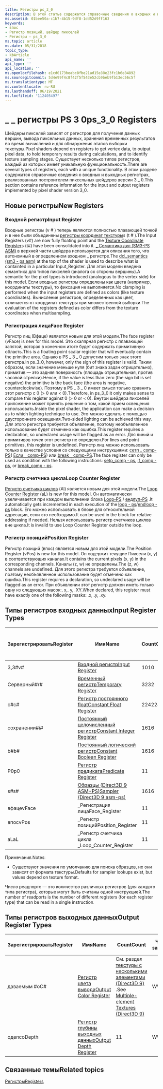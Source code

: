 ```yaml
---
title: Регистры ps_3_0
description: В этой статье содержатся справочные сведения о входных и выходных регистрах, реализованных в Pixel Shader версии 3_0.
ms.assetid: 01bee50a-c1b7-4b15-9df8-1dd52d9ff163
keywords:
- впос
- Регистр позиций, шейдер пикселей
- Регистры — ps_3_0
ms.topic: article
ms.date: 05/31/2018
topic_type:
- kbArticle
api_name: ''
api_type: ''
api_location: ''
ms.openlocfilehash: e1cd0173beabc8fbe21ad15e88e23fc1b6e84892
ms.sourcegitcommit: 5d4e99f4c8f42f5f543e52cb9beb9fb13ec56c5f
ms.translationtype: MT
ms.contentlocale: ru-RU
ms.lasthandoff: 06/19/2021
ms.locfileid: "112405497"
---
```

# <a name="ps_3_0-registers"></a><span data-ttu-id="2f1f2-106">\_ \_ регистры PS 3 0</span><span class="sxs-lookup"><span data-stu-id="2f1f2-106">ps\_3\_0 Registers</span></span>

<span data-ttu-id="2f1f2-107">Шейдеры пикселей зависят от регистров для получения данных вершин, вывода пиксельных данных, хранения временных результатов во время вычислений и для обнаружения этапов выборки текстуры.</span><span class="sxs-lookup"><span data-stu-id="2f1f2-107">Pixel shaders depend on registers to get vertex data, to output pixel data, to hold temporary results during calculations, and to identify texture sampling stages.</span></span> <span data-ttu-id="2f1f2-108">Существует несколько типов регистров, каждый из которых имеет уникальную функциональность.</span><span class="sxs-lookup"><span data-stu-id="2f1f2-108">There are several types of registers, each with a unique functionality.</span></span> <span data-ttu-id="2f1f2-109">В этом разделе содержатся справочные сведения о входных и выходных регистрах, реализованных построителем пиксельных шейдеров версии 3 \_ 0.</span><span class="sxs-lookup"><span data-stu-id="2f1f2-109">This section contains reference information for the input and output registers implemented by pixel shader version 3\_0.</span></span>

## <a name="new-registers"></a><span data-ttu-id="2f1f2-110">Новые регистры</span><span class="sxs-lookup"><span data-stu-id="2f1f2-110">New Registers</span></span>

### <a name="input-register"></a><span data-ttu-id="2f1f2-111">Входной регистр</span><span class="sxs-lookup"><span data-stu-id="2f1f2-111">Input Register</span></span>

<span data-ttu-id="2f1f2-112">Входные регистры (v \# ) теперь являются полностью плавающей точкой и в нее были объединены [регистры координат текстуры](dx9-graphics-reference-asm-ps-registers-texture-coordinate.md)s (t \# ).</span><span class="sxs-lookup"><span data-stu-id="2f1f2-112">The Input Registers (v\#) are now fully floating point and the [Texture Coordinate Register](dx9-graphics-reference-asm-ps-registers-texture-coordinate.md)s (t\#) have been consolidated into it.</span></span> <span data-ttu-id="2f1f2-113">[ \_ Семантика дкл (SM3-PS ASM)](dcl-usage---ps.md) в верхней части шейдера используется для описания того, что автономный в определенном входном \_ регистре.</span><span class="sxs-lookup"><span data-stu-id="2f1f2-113">The [dcl\_semantics (sm3 - ps asm)](dcl-usage---ps.md) at the top of the shader is used to describe what is containted in a particular Input\_Register.</span></span> <span data-ttu-id="2f1f2-114">Для этой модели введена семантика для типов пикселей (аналога со стороны вершины).</span><span class="sxs-lookup"><span data-stu-id="2f1f2-114">A semantic for the pixel types is introduced (analogous to the vertex side) for this model.</span></span> <span data-ttu-id="2f1f2-115">Если входные регистры определены как цвета (например, координаты текстуры), то фиксация не выполняется.</span><span class="sxs-lookup"><span data-stu-id="2f1f2-115">No clamping is performed when the input registers are defined as colors (like texture coordinates).</span></span> <span data-ttu-id="2f1f2-116">Вычисление регистров, определенных как цвет, отличается от координат текстуры при множественной выборки.</span><span class="sxs-lookup"><span data-stu-id="2f1f2-116">The evaluation of the registers defined as color differs from the texture coordinates when multisampling.</span></span>

### <a name="face-register"></a><span data-ttu-id="2f1f2-117">Регистрация лица</span><span class="sxs-lookup"><span data-stu-id="2f1f2-117">Face Register</span></span>

<span data-ttu-id="2f1f2-118">Регистр лиц (Вфаце) является новым для этой модели.</span><span class="sxs-lookup"><span data-stu-id="2f1f2-118">The face register (vFace) is new for this model.</span></span> <span data-ttu-id="2f1f2-119">Это скалярная регистр с плавающей запятой, которая в конечном итоге будет содержать примитивную область.</span><span class="sxs-lookup"><span data-stu-id="2f1f2-119">This is a floating point scalar register that will eventually contain the primitive area.</span></span> <span data-ttu-id="2f1f2-120">Однако в PS \_ 3 \_ 0 допустим только знак этого регистра.</span><span class="sxs-lookup"><span data-stu-id="2f1f2-120">In ps\_3\_0, however, only the sign of this register is valid.</span></span> <span data-ttu-id="2f1f2-121">Таким образом, если значение меньше нуля (бит знака задан отрицательно), примитив — это задняя поверхность (площадь отрицательная, против часовой стрелки).</span><span class="sxs-lookup"><span data-stu-id="2f1f2-121">Hence, if the value is less than zero (the sign bit is set negative) the primitive is the back face (the area is negative, counterclockwise).</span></span> <span data-ttu-id="2f1f2-122">Поэтому в PS \_ 3 \_ 0 имеет смысл только сравнить этот регистр с 0 (> 0 или < 0).</span><span class="sxs-lookup"><span data-stu-id="2f1f2-122">Therefore, in ps\_3\_0 it only makes sense to compare this register against 0 (> 0 or < 0).</span></span> <span data-ttu-id="2f1f2-123">Внутри шейдера пикселей приложение может принять решение о том, какой прием освещения использовать.</span><span class="sxs-lookup"><span data-stu-id="2f1f2-123">Inside the pixel shader, the application can make a decision as to which lighting technique to use.</span></span> <span data-ttu-id="2f1f2-124">Это можно сделать с помощью двустороннего освещения.</span><span class="sxs-lookup"><span data-stu-id="2f1f2-124">Two-sided lighting can be achieved this way.</span></span> <span data-ttu-id="2f1f2-125">Для этого регистра требуется объявление, поэтому необъявленное использование будет отмечено как ошибка.</span><span class="sxs-lookup"><span data-stu-id="2f1f2-125">This register requires a declaration, so undeclared usage will be flagged as an error.</span></span> <span data-ttu-id="2f1f2-126">Для линий и примитивов точек этот регистр не определен.</span><span class="sxs-lookup"><span data-stu-id="2f1f2-126">For lines and point primitives, this register is undefined.</span></span> <span data-ttu-id="2f1f2-127">Регистр лиц можно использовать только в качестве условия со следующими инструкциями: [сетп \_ comp-PS](setp-comp---ps.md)( [Если \_ comp-PS](if-comp---ps.md)) или [break \_ comp-PS](break-comp---ps.md).</span><span class="sxs-lookup"><span data-stu-id="2f1f2-127">The face register can only be used as condition with the following instructions: [setp\_comp - ps](setp-comp---ps.md), [if\_comp - ps](if-comp---ps.md), or [break\_comp - ps](break-comp---ps.md).</span></span>

### <a name="loop-counter-register"></a><span data-ttu-id="2f1f2-128">Регистр счетчика цикла</span><span class="sxs-lookup"><span data-stu-id="2f1f2-128">Loop Counter Register</span></span>

<span data-ttu-id="2f1f2-129">[Регистр счетчика циклов](dx9-graphics-reference-asm-ps-registers-loop-counter.md) (Al) является новым для этой модели.</span><span class="sxs-lookup"><span data-stu-id="2f1f2-129">The [Loop Counter Register](dx9-graphics-reference-asm-ps-registers-loop-counter.md) (aL) is new for this model.</span></span> <span data-ttu-id="2f1f2-130">Он автоматически увеличивается при каждом выполнении блока [Loop-PS](loop---ps.md) / [ендлуп-PS](endloop---ps.md) .</span><span class="sxs-lookup"><span data-stu-id="2f1f2-130">It automatically gets incremented in each execution of the [loop - ps](loop---ps.md)/[endloop - ps](endloop---ps.md) block.</span></span> <span data-ttu-id="2f1f2-131">Его можно использовать в блоке для относительной адресации, если это необходимо.</span><span class="sxs-lookup"><span data-stu-id="2f1f2-131">It can be used in the block for relative addressing if needed.</span></span> <span data-ttu-id="2f1f2-132">Нельзя использовать регистр счетчиков циклов вне цикла.</span><span class="sxs-lookup"><span data-stu-id="2f1f2-132">It is invalid to use Loop Counter Register outside the loop.</span></span>

### <a name="position-register"></a><span data-ttu-id="2f1f2-133">Регистр позиций</span><span class="sxs-lookup"><span data-stu-id="2f1f2-133">Position Register</span></span>

<span data-ttu-id="2f1f2-134">Регистр позиций (впос) является новым для этой модели.</span><span class="sxs-lookup"><span data-stu-id="2f1f2-134">The Position Register (vPos) is new for this model.</span></span> <span data-ttu-id="2f1f2-135">Он содержит текущие Пиксели (x, y) в соответствующих каналах.</span><span class="sxs-lookup"><span data-stu-id="2f1f2-135">It contains the current pixels (x, y) in the corresponding channels.</span></span> <span data-ttu-id="2f1f2-136">Каналы (z, w) не определены.</span><span class="sxs-lookup"><span data-stu-id="2f1f2-136">The (z, w) channels are undefined.</span></span> <span data-ttu-id="2f1f2-137">Для этого регистра требуется объявление, поэтому необъявленное использование будет отмечено как ошибка.</span><span class="sxs-lookup"><span data-stu-id="2f1f2-137">This register requires a declaration, so undeclared usage will be flagged as an error.</span></span> <span data-ttu-id="2f1f2-138">При объявлении этот регистр должен иметь только одну из следующих масок:. x,. y,. XY.</span><span class="sxs-lookup"><span data-stu-id="2f1f2-138">When declared, this register must have exactly one of the following masks: .x, .y, .xy.</span></span>

## <a name="input-register-types"></a><span data-ttu-id="2f1f2-139">Типы регистров входных данных</span><span class="sxs-lookup"><span data-stu-id="2f1f2-139">Input Register Types</span></span>



| <span data-ttu-id="2f1f2-140">Зарегистрировать</span><span class="sxs-lookup"><span data-stu-id="2f1f2-140">Register</span></span> | <span data-ttu-id="2f1f2-141">Имя</span><span class="sxs-lookup"><span data-stu-id="2f1f2-141">Name</span></span>                                                                                      | <span data-ttu-id="2f1f2-142">Count</span><span class="sxs-lookup"><span data-stu-id="2f1f2-142">Count</span></span> | <span data-ttu-id="2f1f2-143">Чтение-запись</span><span class="sxs-lookup"><span data-stu-id="2f1f2-143">R/W</span></span> | <span data-ttu-id="2f1f2-144">\# Чтение портов</span><span class="sxs-lookup"><span data-stu-id="2f1f2-144">\# Read ports</span></span> | <span data-ttu-id="2f1f2-145">\# Операций чтения и inst</span><span class="sxs-lookup"><span data-stu-id="2f1f2-145">\# Reads/inst</span></span> | <span data-ttu-id="2f1f2-146">Измерение</span><span class="sxs-lookup"><span data-stu-id="2f1f2-146">Dimension</span></span> | <span data-ttu-id="2f1f2-147">реладдр</span><span class="sxs-lookup"><span data-stu-id="2f1f2-147">RelAddr</span></span> | <span data-ttu-id="2f1f2-148">Умолчания;</span><span class="sxs-lookup"><span data-stu-id="2f1f2-148">Defaults</span></span>   | <span data-ttu-id="2f1f2-149">Требуется ДКЛ</span><span class="sxs-lookup"><span data-stu-id="2f1f2-149">Requires DCL</span></span> |
|----------|-------------------------------------------------------------------------------------------|-------|-----|---------------|---------------|-----------|---------|------------|--------------|
| <span data-ttu-id="2f1f2-150">3,3\#</span><span class="sxs-lookup"><span data-stu-id="2f1f2-150">v\#</span></span>      | [<span data-ttu-id="2f1f2-151">Входной регистр</span><span class="sxs-lookup"><span data-stu-id="2f1f2-151">Input Register</span></span>](dx9-graphics-reference-asm-ps-registers-input-color.md)                 | <span data-ttu-id="2f1f2-152">10</span><span class="sxs-lookup"><span data-stu-id="2f1f2-152">10</span></span>    | <span data-ttu-id="2f1f2-153">R</span><span class="sxs-lookup"><span data-stu-id="2f1f2-153">R</span></span>   | <span data-ttu-id="2f1f2-154">1</span><span class="sxs-lookup"><span data-stu-id="2f1f2-154">1</span></span>             | <span data-ttu-id="2f1f2-155">Неограниченно</span><span class="sxs-lookup"><span data-stu-id="2f1f2-155">Unlimited</span></span>     | <span data-ttu-id="2f1f2-156">4</span><span class="sxs-lookup"><span data-stu-id="2f1f2-156">4</span></span>         | <span data-ttu-id="2f1f2-157">aL</span><span class="sxs-lookup"><span data-stu-id="2f1f2-157">aL</span></span>      | <span data-ttu-id="2f1f2-158">Нет</span><span class="sxs-lookup"><span data-stu-id="2f1f2-158">None</span></span>       | <span data-ttu-id="2f1f2-159">Да</span><span class="sxs-lookup"><span data-stu-id="2f1f2-159">Yes</span></span>          |
| <span data-ttu-id="2f1f2-160">Cерверный\#</span><span class="sxs-lookup"><span data-stu-id="2f1f2-160">r\#</span></span>      | [<span data-ttu-id="2f1f2-161">Временный регистр</span><span class="sxs-lookup"><span data-stu-id="2f1f2-161">Temporary Register</span></span>](dx9-graphics-reference-asm-ps-registers-temporary.md)               | <span data-ttu-id="2f1f2-162">32</span><span class="sxs-lookup"><span data-stu-id="2f1f2-162">32</span></span>    | <span data-ttu-id="2f1f2-163">Чтение-запись</span><span class="sxs-lookup"><span data-stu-id="2f1f2-163">R/W</span></span> | <span data-ttu-id="2f1f2-164">3</span><span class="sxs-lookup"><span data-stu-id="2f1f2-164">3</span></span>             | <span data-ttu-id="2f1f2-165">Неограниченно</span><span class="sxs-lookup"><span data-stu-id="2f1f2-165">Unlimited</span></span>     | <span data-ttu-id="2f1f2-166">4</span><span class="sxs-lookup"><span data-stu-id="2f1f2-166">4</span></span>         | <span data-ttu-id="2f1f2-167">нет</span><span class="sxs-lookup"><span data-stu-id="2f1f2-167">No</span></span>      | <span data-ttu-id="2f1f2-168">None</span><span class="sxs-lookup"><span data-stu-id="2f1f2-168">None</span></span>       | <span data-ttu-id="2f1f2-169">Нет</span><span class="sxs-lookup"><span data-stu-id="2f1f2-169">No</span></span>           |
| <span data-ttu-id="2f1f2-170">c\#</span><span class="sxs-lookup"><span data-stu-id="2f1f2-170">c\#</span></span>      | [<span data-ttu-id="2f1f2-171">Регистр постоянного float</span><span class="sxs-lookup"><span data-stu-id="2f1f2-171">Constant Float Register</span></span>](dx9-graphics-reference-asm-ps-registers-constant-float.md)     | <span data-ttu-id="2f1f2-172">224</span><span class="sxs-lookup"><span data-stu-id="2f1f2-172">224</span></span>   | <span data-ttu-id="2f1f2-173">R</span><span class="sxs-lookup"><span data-stu-id="2f1f2-173">R</span></span>   | <span data-ttu-id="2f1f2-174">1</span><span class="sxs-lookup"><span data-stu-id="2f1f2-174">1</span></span>             | <span data-ttu-id="2f1f2-175">Неограниченно</span><span class="sxs-lookup"><span data-stu-id="2f1f2-175">Unlimited</span></span>     | <span data-ttu-id="2f1f2-176">4</span><span class="sxs-lookup"><span data-stu-id="2f1f2-176">4</span></span>         | <span data-ttu-id="2f1f2-177">нет</span><span class="sxs-lookup"><span data-stu-id="2f1f2-177">No</span></span>      | <span data-ttu-id="2f1f2-178">0000</span><span class="sxs-lookup"><span data-stu-id="2f1f2-178">0000</span></span>       | <span data-ttu-id="2f1f2-179">Нет</span><span class="sxs-lookup"><span data-stu-id="2f1f2-179">No</span></span>           |
| <span data-ttu-id="2f1f2-180">сохранении\#</span><span class="sxs-lookup"><span data-stu-id="2f1f2-180">i\#</span></span>      | [<span data-ttu-id="2f1f2-181">Постоянный целочисленный регистр</span><span class="sxs-lookup"><span data-stu-id="2f1f2-181">Constant Integer Register</span></span>](dx9-graphics-reference-asm-ps-registers-constant-integer.md) | <span data-ttu-id="2f1f2-182">16</span><span class="sxs-lookup"><span data-stu-id="2f1f2-182">16</span></span>    | <span data-ttu-id="2f1f2-183">R</span><span class="sxs-lookup"><span data-stu-id="2f1f2-183">R</span></span>   | <span data-ttu-id="2f1f2-184">1</span><span class="sxs-lookup"><span data-stu-id="2f1f2-184">1</span></span>             | <span data-ttu-id="2f1f2-185">1</span><span class="sxs-lookup"><span data-stu-id="2f1f2-185">1</span></span>             | <span data-ttu-id="2f1f2-186">4</span><span class="sxs-lookup"><span data-stu-id="2f1f2-186">4</span></span>         | <span data-ttu-id="2f1f2-187">нет</span><span class="sxs-lookup"><span data-stu-id="2f1f2-187">No</span></span>      | <span data-ttu-id="2f1f2-188">0000</span><span class="sxs-lookup"><span data-stu-id="2f1f2-188">0000</span></span>       | <span data-ttu-id="2f1f2-189">Нет</span><span class="sxs-lookup"><span data-stu-id="2f1f2-189">No</span></span>           |
| <span data-ttu-id="2f1f2-190">b\#</span><span class="sxs-lookup"><span data-stu-id="2f1f2-190">b\#</span></span>      | [<span data-ttu-id="2f1f2-191">Постоянный логический регистр</span><span class="sxs-lookup"><span data-stu-id="2f1f2-191">Constant Boolean Register</span></span>](dx9-graphics-reference-asm-ps-registers-constant-boolean.md) | <span data-ttu-id="2f1f2-192">16</span><span class="sxs-lookup"><span data-stu-id="2f1f2-192">16</span></span>    | <span data-ttu-id="2f1f2-193">R</span><span class="sxs-lookup"><span data-stu-id="2f1f2-193">R</span></span>   | <span data-ttu-id="2f1f2-194">1</span><span class="sxs-lookup"><span data-stu-id="2f1f2-194">1</span></span>             | <span data-ttu-id="2f1f2-195">1</span><span class="sxs-lookup"><span data-stu-id="2f1f2-195">1</span></span>             | <span data-ttu-id="2f1f2-196">1</span><span class="sxs-lookup"><span data-stu-id="2f1f2-196">1</span></span>         | <span data-ttu-id="2f1f2-197">Нет</span><span class="sxs-lookup"><span data-stu-id="2f1f2-197">No</span></span>      | <span data-ttu-id="2f1f2-198">FALSE</span><span class="sxs-lookup"><span data-stu-id="2f1f2-198">FALSE</span></span>      | <span data-ttu-id="2f1f2-199">Нет</span><span class="sxs-lookup"><span data-stu-id="2f1f2-199">No</span></span>           |
| <span data-ttu-id="2f1f2-200">P0</span><span class="sxs-lookup"><span data-stu-id="2f1f2-200">p0</span></span>       | [<span data-ttu-id="2f1f2-201">Регистр предиката</span><span class="sxs-lookup"><span data-stu-id="2f1f2-201">Predicate Register</span></span>](dx9-graphics-reference-asm-ps-registers-predicate.md)               | <span data-ttu-id="2f1f2-202">1</span><span class="sxs-lookup"><span data-stu-id="2f1f2-202">1</span></span>     | <span data-ttu-id="2f1f2-203">R</span><span class="sxs-lookup"><span data-stu-id="2f1f2-203">R</span></span>   | <span data-ttu-id="2f1f2-204">1</span><span class="sxs-lookup"><span data-stu-id="2f1f2-204">1</span></span>             | <span data-ttu-id="2f1f2-205">1</span><span class="sxs-lookup"><span data-stu-id="2f1f2-205">1</span></span>             | <span data-ttu-id="2f1f2-206">1</span><span class="sxs-lookup"><span data-stu-id="2f1f2-206">1</span></span>         | <span data-ttu-id="2f1f2-207">Нет</span><span class="sxs-lookup"><span data-stu-id="2f1f2-207">No</span></span>      | <span data-ttu-id="2f1f2-208">None</span><span class="sxs-lookup"><span data-stu-id="2f1f2-208">None</span></span>       | <span data-ttu-id="2f1f2-209">Нет</span><span class="sxs-lookup"><span data-stu-id="2f1f2-209">No</span></span>           |
| <span data-ttu-id="2f1f2-210">s\#</span><span class="sxs-lookup"><span data-stu-id="2f1f2-210">s\#</span></span>      | [<span data-ttu-id="2f1f2-211">Образцы (Direct3D 9 ASM-PS)</span><span class="sxs-lookup"><span data-stu-id="2f1f2-211">Sampler (Direct3D 9 asm-ps)</span></span>](dx9-graphics-reference-asm-ps-registers-sampler.md)        | <span data-ttu-id="2f1f2-212">16</span><span class="sxs-lookup"><span data-stu-id="2f1f2-212">16</span></span>    | <span data-ttu-id="2f1f2-213">R</span><span class="sxs-lookup"><span data-stu-id="2f1f2-213">R</span></span>   | <span data-ttu-id="2f1f2-214">1</span><span class="sxs-lookup"><span data-stu-id="2f1f2-214">1</span></span>             | <span data-ttu-id="2f1f2-215">1</span><span class="sxs-lookup"><span data-stu-id="2f1f2-215">1</span></span>             | <span data-ttu-id="2f1f2-216">4</span><span class="sxs-lookup"><span data-stu-id="2f1f2-216">4</span></span>         | <span data-ttu-id="2f1f2-217">нет</span><span class="sxs-lookup"><span data-stu-id="2f1f2-217">No</span></span>      | <span data-ttu-id="2f1f2-218">См. примечание 1</span><span class="sxs-lookup"><span data-stu-id="2f1f2-218">See note 1</span></span> | <span data-ttu-id="2f1f2-219">Да</span><span class="sxs-lookup"><span data-stu-id="2f1f2-219">Yes</span></span>          |
| <span data-ttu-id="2f1f2-220">вфаце</span><span class="sxs-lookup"><span data-stu-id="2f1f2-220">vFace</span></span>    | <span data-ttu-id="2f1f2-221">\_Регистрация лица</span><span class="sxs-lookup"><span data-stu-id="2f1f2-221">Face\_Register</span></span>                                                                            | <span data-ttu-id="2f1f2-222">1</span><span class="sxs-lookup"><span data-stu-id="2f1f2-222">1</span></span>     | <span data-ttu-id="2f1f2-223">R</span><span class="sxs-lookup"><span data-stu-id="2f1f2-223">R</span></span>   | <span data-ttu-id="2f1f2-224">1</span><span class="sxs-lookup"><span data-stu-id="2f1f2-224">1</span></span>             | <span data-ttu-id="2f1f2-225">Неограниченно</span><span class="sxs-lookup"><span data-stu-id="2f1f2-225">Unlimited</span></span>     | <span data-ttu-id="2f1f2-226">1</span><span class="sxs-lookup"><span data-stu-id="2f1f2-226">1</span></span>         | <span data-ttu-id="2f1f2-227">Нет</span><span class="sxs-lookup"><span data-stu-id="2f1f2-227">No</span></span>      | <span data-ttu-id="2f1f2-228">None</span><span class="sxs-lookup"><span data-stu-id="2f1f2-228">None</span></span>       | <span data-ttu-id="2f1f2-229">Да</span><span class="sxs-lookup"><span data-stu-id="2f1f2-229">Yes</span></span>          |
| <span data-ttu-id="2f1f2-230">впос</span><span class="sxs-lookup"><span data-stu-id="2f1f2-230">vPos</span></span>     | <span data-ttu-id="2f1f2-231">\_Регистр позиций</span><span class="sxs-lookup"><span data-stu-id="2f1f2-231">Position\_Register</span></span>                                                                        | <span data-ttu-id="2f1f2-232">1</span><span class="sxs-lookup"><span data-stu-id="2f1f2-232">1</span></span>     | <span data-ttu-id="2f1f2-233">R</span><span class="sxs-lookup"><span data-stu-id="2f1f2-233">R</span></span>   | <span data-ttu-id="2f1f2-234">1</span><span class="sxs-lookup"><span data-stu-id="2f1f2-234">1</span></span>             | <span data-ttu-id="2f1f2-235">Неограниченно</span><span class="sxs-lookup"><span data-stu-id="2f1f2-235">Unlimited</span></span>     | <span data-ttu-id="2f1f2-236">4</span><span class="sxs-lookup"><span data-stu-id="2f1f2-236">4</span></span>         | <span data-ttu-id="2f1f2-237">нет</span><span class="sxs-lookup"><span data-stu-id="2f1f2-237">No</span></span>      | <span data-ttu-id="2f1f2-238">None</span><span class="sxs-lookup"><span data-stu-id="2f1f2-238">None</span></span>       | <span data-ttu-id="2f1f2-239">Да</span><span class="sxs-lookup"><span data-stu-id="2f1f2-239">Yes</span></span>          |
| <span data-ttu-id="2f1f2-240">aL</span><span class="sxs-lookup"><span data-stu-id="2f1f2-240">aL</span></span>       | <span data-ttu-id="2f1f2-241">\_Регистр счетчика цикла \_</span><span class="sxs-lookup"><span data-stu-id="2f1f2-241">Loop\_Counter\_Register</span></span>                                                                   | <span data-ttu-id="2f1f2-242">1</span><span class="sxs-lookup"><span data-stu-id="2f1f2-242">1</span></span>     | <span data-ttu-id="2f1f2-243">R</span><span class="sxs-lookup"><span data-stu-id="2f1f2-243">R</span></span>   | <span data-ttu-id="2f1f2-244">1</span><span class="sxs-lookup"><span data-stu-id="2f1f2-244">1</span></span>             | <span data-ttu-id="2f1f2-245">Неограниченно</span><span class="sxs-lookup"><span data-stu-id="2f1f2-245">Unlimited</span></span>     | <span data-ttu-id="2f1f2-246">1</span><span class="sxs-lookup"><span data-stu-id="2f1f2-246">1</span></span>         | <span data-ttu-id="2f1f2-247">Недоступно</span><span class="sxs-lookup"><span data-stu-id="2f1f2-247">n/a</span></span>     | <span data-ttu-id="2f1f2-248">Нет</span><span class="sxs-lookup"><span data-stu-id="2f1f2-248">None</span></span>       | <span data-ttu-id="2f1f2-249">Нет</span><span class="sxs-lookup"><span data-stu-id="2f1f2-249">No</span></span>           |



 

<span data-ttu-id="2f1f2-250">Примечания.</span><span class="sxs-lookup"><span data-stu-id="2f1f2-250">Notes:</span></span>

-   <span data-ttu-id="2f1f2-251">Существуют значения по умолчанию для поиска образцов, но они зависят от формата текстуры.</span><span class="sxs-lookup"><span data-stu-id="2f1f2-251">Defaults for sampler lookups exist, but values depend on texture format.</span></span>

<span data-ttu-id="2f1f2-252">Число реадпортс — это количество различных регистров (для каждого типа регистра), которые могут быть считаны одной инструкцией.</span><span class="sxs-lookup"><span data-stu-id="2f1f2-252">The number of readports is the number of different registers (for each register type) that can be read in a single instruction.</span></span>

## <a name="output-register-types"></a><span data-ttu-id="2f1f2-253">Типы регистров выходных данных</span><span class="sxs-lookup"><span data-stu-id="2f1f2-253">Output Register Types</span></span>



| <span data-ttu-id="2f1f2-254">Зарегистрировать</span><span class="sxs-lookup"><span data-stu-id="2f1f2-254">Register</span></span> | <span data-ttu-id="2f1f2-255">Имя</span><span class="sxs-lookup"><span data-stu-id="2f1f2-255">Name</span></span>                                                                              | <span data-ttu-id="2f1f2-256">Count</span><span class="sxs-lookup"><span data-stu-id="2f1f2-256">Count</span></span>                                                                             | <span data-ttu-id="2f1f2-257">Чтение-запись</span><span class="sxs-lookup"><span data-stu-id="2f1f2-257">R/W</span></span> | <span data-ttu-id="2f1f2-258">Измерение</span><span class="sxs-lookup"><span data-stu-id="2f1f2-258">Dimension</span></span> | <span data-ttu-id="2f1f2-259">реладдр</span><span class="sxs-lookup"><span data-stu-id="2f1f2-259">RelAddr</span></span> | <span data-ttu-id="2f1f2-260">Умолчания;</span><span class="sxs-lookup"><span data-stu-id="2f1f2-260">Defaults</span></span> | <span data-ttu-id="2f1f2-261">Требуется ДКЛ</span><span class="sxs-lookup"><span data-stu-id="2f1f2-261">Requires DCL</span></span> |
|----------|-----------------------------------------------------------------------------------|-----------------------------------------------------------------------------------|-----|-----------|---------|----------|--------------|
| <span data-ttu-id="2f1f2-262">даваемым #</span><span class="sxs-lookup"><span data-stu-id="2f1f2-262">oC#</span></span>     | [<span data-ttu-id="2f1f2-263">Регистр цвета вывода</span><span class="sxs-lookup"><span data-stu-id="2f1f2-263">Output Color Register</span></span>](dx9-graphics-reference-asm-ps-registers-output-color.md) | <span data-ttu-id="2f1f2-264">См. раздел [текстуры с несколькими элементами (Direct3D 9)](/windows/desktop/direct3d9/multiple-element-textures) .</span><span class="sxs-lookup"><span data-stu-id="2f1f2-264">See [Multiple-element Textures (Direct3D 9)](/windows/desktop/direct3d9/multiple-element-textures)</span></span> | <span data-ttu-id="2f1f2-265">W</span><span class="sxs-lookup"><span data-stu-id="2f1f2-265">W</span></span>   | <span data-ttu-id="2f1f2-266">4</span><span class="sxs-lookup"><span data-stu-id="2f1f2-266">4</span></span>         | <span data-ttu-id="2f1f2-267">нет</span><span class="sxs-lookup"><span data-stu-id="2f1f2-267">No</span></span>      | <span data-ttu-id="2f1f2-268">None</span><span class="sxs-lookup"><span data-stu-id="2f1f2-268">None</span></span>     | <span data-ttu-id="2f1f2-269">Нет</span><span class="sxs-lookup"><span data-stu-id="2f1f2-269">No</span></span>           |
| <span data-ttu-id="2f1f2-270">одепс</span><span class="sxs-lookup"><span data-stu-id="2f1f2-270">oDepth</span></span>   | [<span data-ttu-id="2f1f2-271">Регистр глубины выходных данных</span><span class="sxs-lookup"><span data-stu-id="2f1f2-271">Output Depth Register</span></span>](dx9-graphics-reference-asm-ps-registers-output-depth.md) | <span data-ttu-id="2f1f2-272">1</span><span class="sxs-lookup"><span data-stu-id="2f1f2-272">1</span></span>                                                                                 | <span data-ttu-id="2f1f2-273">W</span><span class="sxs-lookup"><span data-stu-id="2f1f2-273">W</span></span>   | <span data-ttu-id="2f1f2-274">1</span><span class="sxs-lookup"><span data-stu-id="2f1f2-274">1</span></span>         | <span data-ttu-id="2f1f2-275">Нет</span><span class="sxs-lookup"><span data-stu-id="2f1f2-275">No</span></span>      | <span data-ttu-id="2f1f2-276">None</span><span class="sxs-lookup"><span data-stu-id="2f1f2-276">None</span></span>     | <span data-ttu-id="2f1f2-277">Нет</span><span class="sxs-lookup"><span data-stu-id="2f1f2-277">No</span></span>           |



 

## <a name="related-topics"></a><span data-ttu-id="2f1f2-278">Связанные темы</span><span class="sxs-lookup"><span data-stu-id="2f1f2-278">Related topics</span></span>

<dl> <dt>

[<span data-ttu-id="2f1f2-279">Регистры</span><span class="sxs-lookup"><span data-stu-id="2f1f2-279">Registers</span></span>](dx9-graphics-reference-asm-ps-registers.md)
</dt> </dl>

 

 